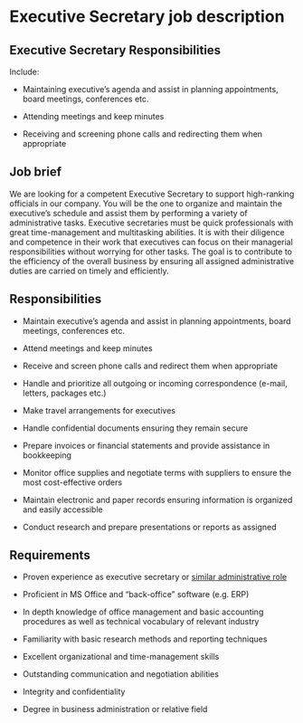 # Executive Secretary job description


## Executive Secretary Responsibilities

Include:

* Maintaining executive’s agenda and assist in planning appointments, board meetings, conferences etc.

* Attending meetings and keep minutes

* Receiving and screening phone calls and redirecting them when appropriate


## Job brief

We are looking for a competent Executive Secretary to support high-ranking officials in our company. You will be the one to organize and maintain the executive’s schedule and assist them by performing a variety of administrative tasks.
Executive secretaries must be quick professionals with great time-management and multitasking abilities. It is with their diligence and competence in their work that executives can focus on their managerial responsibilities without worrying for other tasks.
The goal is to contribute to the efficiency of the overall business by ensuring all assigned administrative duties are carried on timely and efficiently.


## Responsibilities

* Maintain executive’s agenda and assist in planning appointments, board meetings, conferences etc.

* Attend meetings and keep minutes

* Receive and screen phone calls and redirect them when appropriate

* Handle and prioritize all outgoing or incoming correspondence (e-mail, letters, packages etc.)

* Make travel arrangements for executives

* Handle confidential documents ensuring they remain secure

* Prepare invoices or financial statements and provide assistance in bookkeeping

* Monitor office supplies and negotiate terms with suppliers to ensure the most cost-effective orders

* Maintain electronic and paper records ensuring information is organized and easily accessible

* Conduct research and prepare presentations or reports as assigned


## Requirements

* Proven experience as executive secretary or <a href="https://resources.workable.com/senior-executive-assistant-job-description">similar administrative role</a>

* Proficient in MS Office and “back-office” software (e.g. ERP)

* In depth knowledge of office management and basic accounting procedures as well as technical vocabulary of relevant industry

* Familiarity with basic research methods and reporting techniques

* Excellent organizational and time-management skills

* Outstanding communication and negotiation abilities

* Integrity and confidentiality

* Degree in business administration or relative field
